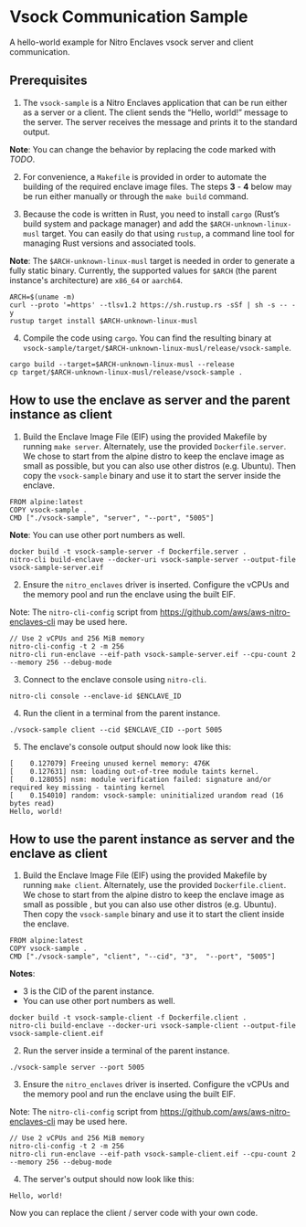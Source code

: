 # Vsock Communication Sample

A hello-world example for Nitro Enclaves vsock server and client communication.

## Prerequisites

1. The `vsock-sample` is a Nitro Enclaves application that can be run either as a server
or a client. The client sends the “Hello, world!” message to the server. The server receives
the message and prints it to the standard output.

__Note__: You can change the behavior by replacing the code marked with *TODO*. 

2. For convenience, a `Makefile` is provided in order to automate the building of the required
enclave image files. The steps **3** - **4** below may be run either manually or through the
`make build` command.

3. Because the code is written in Rust, you need to install `cargo`
(Rust’s build system and package manager) and add the `$ARCH-unknown-linux-musl`
target. You can easily do that using `rustup`, a command line tool
for managing Rust versions and associated tools.

__Note__: The `$ARCH-unknown-linux-musl` target is needed in order to
generate a fully static binary. Currently, the supported values for `$ARCH` (the parent instance's
architecture) are `x86_64` or `aarch64`.

```
ARCH=$(uname -m)
curl --proto '=https' --tlsv1.2 https://sh.rustup.rs -sSf | sh -s -- -y
rustup target install $ARCH-unknown-linux-musl
```

4. Compile the code using `cargo`. You can find the resulting binary
at `vsock-sample/target/$ARCH-unknown-linux-musl/release/vsock-sample`.

```
cargo build --target=$ARCH-unknown-linux-musl --release
cp target/$ARCH-unknown-linux-musl/release/vsock-sample .
```
## How to use the enclave as server and the parent instance as client

1. Build the Enclave Image File (EIF) using the provided Makefile by running `make server`.
Alternately, use the provided `Dockerfile.server`. We chose to start from the alpine distro
to keep the enclave image as small as possible, but you can also use other distros (e.g. Ubuntu).
Then copy the `vsock-sample` binary and use it to start the server inside the enclave.

```
FROM alpine:latest
COPY vsock-sample .
CMD ["./vsock-sample", "server", "--port", "5005"]
```
__Note__: You can use other port numbers as well.

```
docker build -t vsock-sample-server -f Dockerfile.server .
nitro-cli build-enclave --docker-uri vsock-sample-server --output-file vsock-sample-server.eif
```

2. Ensure the `nitro_enclaves` driver is inserted. Configure the vCPUs and the memory pool and run the
enclave using the built EIF.

Note: The `nitro-cli-config` script from https://github.com/aws/aws-nitro-enclaves-cli may be used here.

```
// Use 2 vCPUs and 256 MiB memory
nitro-cli-config -t 2 -m 256
nitro-cli run-enclave --eif-path vsock-sample-server.eif --cpu-count 2 --memory 256 --debug-mode
```

3. Connect to the enclave console using `nitro-cli`.

```
nitro-cli console --enclave-id $ENCLAVE_ID
```

4. Run the client in a terminal from the parent instance.

```
./vsock-sample client --cid $ENCLAVE_CID --port 5005
```

5. The enclave's console output should now look like this:

```
[    0.127079] Freeing unused kernel memory: 476K
[    0.127631] nsm: loading out-of-tree module taints kernel.
[    0.128055] nsm: module verification failed: signature and/or required key missing - tainting kernel
[    0.154010] random: vsock-sample: uninitialized urandom read (16 bytes read)
Hello, world!
```

## How to use the parent instance as server and the enclave as client

1. Build the Enclave Image File (EIF) using the provided Makefile by running `make client`.
Alternately, use the provided `Dockerfile.client`. We chose to start from the alpine distro
to keep the enclave image as small as possible , but you can also use other distros (e.g. Ubuntu).
Then copy the `vsock-sample` binary and use it to start the client inside the enclave.

```
FROM alpine:latest
COPY vsock-sample .
CMD ["./vsock-sample", "client", "--cid", "3",  "--port", "5005"]
```

__Notes__:
* 3 is the CID of the parent instance.
* You can use other port numbers as well.

```
docker build -t vsock-sample-client -f Dockerfile.client .
nitro-cli build-enclave --docker-uri vsock-sample-client --output-file vsock-sample-client.eif
```

2. Run the server inside a terminal of the parent instance.

```
./vsock-sample server --port 5005
```

3. Ensure the `nitro_enclaves` driver is inserted. Configure the vCPUs and the memory pool and run the
enclave using the built EIF.

Note: The `nitro-cli-config` script from https://github.com/aws/aws-nitro-enclaves-cli may be used here.

```
// Use 2 vCPUs and 256 MiB memory
nitro-cli-config -t 2 -m 256
nitro-cli run-enclave --eif-path vsock-sample-client.eif --cpu-count 2 --memory 256 --debug-mode
```

4. The server's output should now look like this:
```
Hello, world!
```

Now you can replace the client / server code with your own code.
